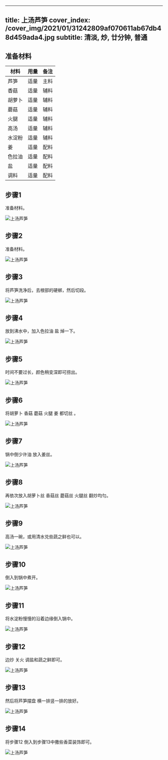 
---
title: 上汤芦笋
cover_index: /cover_img/2021/01/31242809af070611ab67db48d459ada4.jpg
subtitle: 清淡, 炒, 廿分钟, 普通
---

## 准备材料

| 材料     | 用量 | 备注|
| ------- | ----- | --- |
| 芦笋 | 适量| 主料 |
| 香菇 | 适量| 辅料 |
| 胡萝卜 | 适量| 辅料 |
| 蘑菇 | 适量| 辅料 |
| 火腿 | 适量| 辅料 |
| 高汤 | 适量| 辅料 |
| 水淀粉 | 适量| 辅料 |
| 姜 | 适量| 配料 |
| 色拉油 | 适量| 配料 |
| 盐 | 适量| 配料 |
| 调料 | 适量| 配料 |

## 步骤1

准备材料。

![上汤芦笋](https://i8.meishichina.com/attachment/recipe/201010/201010021403448.JPG?x-oss-process=style/p320) 

## 步骤2

准备材料。

![上汤芦笋](https://i8.meishichina.com/attachment/recipe/201010/201010021412124.JPG?x-oss-process=style/p320) 

## 步骤3

将芦笋洗净后，去根部的硬梆，然后切段。

![上汤芦笋](https://i8.meishichina.com/attachment/recipe/201010/201010021409050.JPG?x-oss-process=style/p320) 

## 步骤4

放到沸水中，加入色拉油 盐 焯一下。

![上汤芦笋](https://i8.meishichina.com/attachment/recipe/201010/201010021410541.JPG?x-oss-process=style/p320) 

## 步骤5

时间不要过长，颜色稍变深即可捞出。

![上汤芦笋](https://i8.meishichina.com/attachment/recipe/201010/201010021411128.JPG?x-oss-process=style/p320) 

## 步骤6

将胡萝卜 香菇 蘑菇 火腿 姜 都切丝 。

![上汤芦笋](https://i8.meishichina.com/attachment/recipe/201010/201010021412241.JPG?x-oss-process=style/p320) 

## 步骤7

锅中倒少许油 放入姜丝。

![上汤芦笋](https://i8.meishichina.com/attachment/recipe/201010/201010021412343.JPG?x-oss-process=style/p320) 

## 步骤8

再依次放入胡萝卜丝 香菇丝 蘑菇丝 火腿丝 翻炒均匀。

![上汤芦笋](https://i8.meishichina.com/attachment/recipe/201010/201010021413228.JPG?x-oss-process=style/p320) 

## 步骤9

高汤一碗，或用清水兑些蔬之鲜也可以。

![上汤芦笋](https://i8.meishichina.com/attachment/recipe/201010/201010021413429.JPG?x-oss-process=style/p320) 

## 步骤10

倒入到锅中煮开。

![上汤芦笋](https://i8.meishichina.com/attachment/recipe/201010/201010021413583.JPG?x-oss-process=style/p320) 

## 步骤11

将水淀粉慢慢的沿着边缘倒入锅中。

![上汤芦笋](https://i8.meishichina.com/attachment/recipe/201010/201010021414256.JPG?x-oss-process=style/p320) 

## 步骤12

边炒 关火 调盐和蔬之鲜即可。

![上汤芦笋](https://i8.meishichina.com/attachment/recipe/201010/201010021414538.JPG?x-oss-process=style/p320) 

## 步骤13

然后将芦笋摆盘 横一排竖一排的放好。

![上汤芦笋](https://i8.meishichina.com/attachment/recipe/201010/201010021415124.JPG?x-oss-process=style/p320) 

## 步骤14

将步骤12 倒入到步骤13中撒些香菜装饰即可。

![上汤芦笋](https://i8.meishichina.com/attachment/recipe/201010/201010021415296.JPG?x-oss-process=style/p320) 


